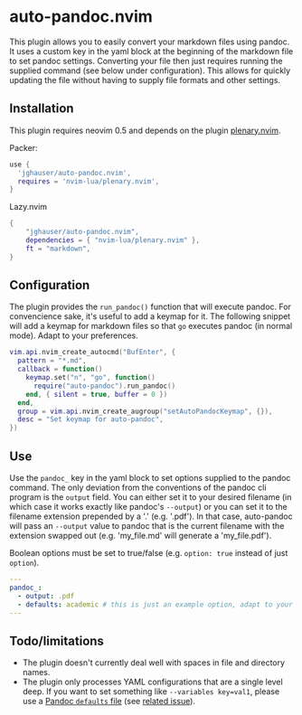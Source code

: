 # auto-pandoc.nvim

This plugin allows you to easily convert your markdown files using pandoc. It uses a custom key in the yaml block at the beginning of the markdown file to set pandoc settings. Converting your file then just requires running the supplied command (see below under configuration). This allows for quickly updating the file without having to supply file formats and other settings.

## Installation

This plugin requires neovim 0.5 and depends on the plugin [plenary.nvim](https://github.com/nvim-lua/plenary.nvim).

Packer:

```lua
use {
  'jghauser/auto-pandoc.nvim',
  requires = 'nvim-lua/plenary.nvim',
}
```

Lazy.nvim
```lua
{
    "jghauser/auto-pandoc.nvim",
    dependencies = { "nvim-lua/plenary.nvim" },
    ft = "markdown",
}
```

## Configuration

The plugin provides the `run_pandoc()` function that will execute pandoc. For convencience sake, it's useful to add a keymap for it. The following snippet will add a keymap for markdown files so that `go` executes pandoc (in normal mode). Adapt to your preferences.

```lua
vim.api.nvim_create_autocmd("BufEnter", {
  pattern = "*.md",
  callback = function()
    keymap.set("n", "go", function()
      require("auto-pandoc").run_pandoc()
    end, { silent = true, buffer = 0 })
  end,
  group = vim.api.nvim_create_augroup("setAutoPandocKeymap", {}),
  desc = "Set keymap for auto-pandoc",
})
```

## Use

Use the `pandoc_` key in the yaml block to set options supplied to the pandoc command. The only deviation from the conventions of the pandoc cli program is the `output` field. You can either set it to your desired filename (in which case it works exactly like pandoc's `--output`) or you can set it to the filename extension prepended by a '.' (e.g. '.pdf'). In that case, auto-pandoc will pass an `--output` value to pandoc that is the current filename with the extension swapped out (e.g. 'my_file.md' will generate a 'my_file.pdf').

Boolean options must be set to true/false (e.g. `option: true` instead of just `option`).

```yaml
---
pandoc_:
  - output: .pdf
  - defaults: academic # this is just an example option, adapt to your preference
---
```

## Todo/limitations

- The plugin doesn't currently deal well with spaces in file and directory names.
- The plugin only processes YAML configurations that are a single level deep. If you want to set something like `--variables key=val1`, please use a [Pandoc `defaults` file](https://pandoc.org/chunkedhtml-demo/5-defaults-files.html) (see [related issue](https://github.com/jghauser/auto-pandoc.nvim/issues/5)).
